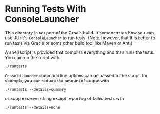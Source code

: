 # Running Tests With ConsoleLauncher

This directory is not part of the Gradle build.  It demonstrates how you
can use JUnit's `ConsoleLauncher` to run tests.  (Note, however, that it is
better to run tests via Gradle or some other build tool like Maven or Ant.)

A shell script is provided that compiles everything and then runs the
tests.  You can run the script with

    ./runtests

`ConsoleLauncher` command line options can be passed to the script; for
example, you can reduce the amount of output with

    ./runtests --details=summary

or suppress everything except reporting of failed tests with

    ./runtests --details=none
